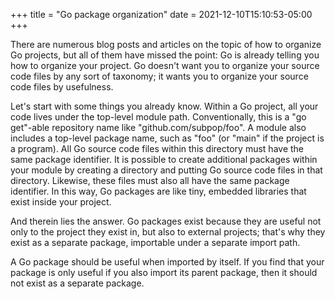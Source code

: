 +++
title = "Go package organization"
date = 2021-12-10T15:10:53-05:00
+++

There are numerous blog posts and articles on the topic of how to organize Go
projects, but all of them have missed the point: Go is already telling you how
to organize your project. Go doesn't want you to organize your source code files
by any sort of taxonomy; it wants you to organize your source code files by
usefulness.

Let's start with some things you already know. Within a Go project, all your
code lives under the top-level module path. Conventionally, this is a "go
get"-able repository name like "github.com/subpop/foo". A module also includes a
top-level package name, such as "foo" (or "main" if the project is a program).
All Go source code files within this directory must have the same package
identifier. It is possible to create additional packages within your module by
creating a directory and putting Go source code files in that directory.
Likewise, these files must also all have the same package identifier. In this
way, Go packages are like tiny, embedded libraries that exist inside your
project.

And therein lies the answer. Go packages exist because they are useful not only
to the project they exist in, but also to external projects; that's why they
exist as a separate package, importable under a separate import path.

A Go package should be useful when imported by itself. If you find that your
package is only useful if you also import its parent package, then it should not
exist as a separate package.
